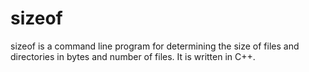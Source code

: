# sizeof
sizeof is a command line program for determining the size of files and directories in bytes and number of files. It is written in C++.
